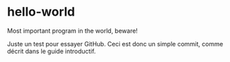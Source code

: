 # hello-world
Most important program in the world, beware!

Juste un test pour essayer GitHub. Ceci est donc un simple commit, comme décrit dans le guide introductif.
